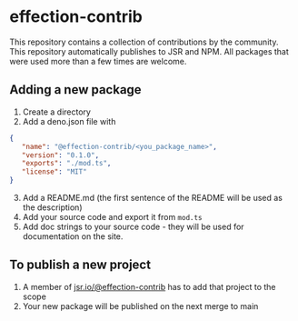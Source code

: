 # effection-contrib

This repository contains a collection of contributions by the community. This
repository automatically publishes to JSR and NPM. All packages that were used
more than a few times are welcome.

## Adding a new package

1. Create a directory
2. Add a deno.json file with
```json
{
   "name": "@effection-contrib/<you_package_name>",
   "version": "0.1.0",
   "exports": "./mod.ts",
   "license": "MIT"
}
```
3. Add a README.md (the first sentence of the README will be used as the
   description)
4. Add your source code and export it from `mod.ts`
5. Add doc strings to your source code - they will be used for documentation on
   the site.

## To publish a new project

1. A member of [jsr.io/@effection-contrib](https://jsr.io/@effection-contrib) has
   to add that project to the scope
2. Your new package will be published on the next merge to main
